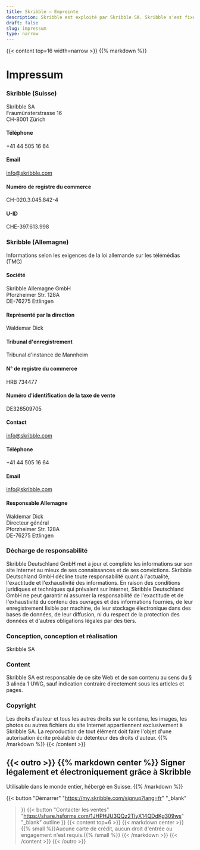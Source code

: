 ```yaml
---
title: Skribble – Empreinte
description: Skribble est exploité par Skribble SA. Skribble s'est fixé comme objectif de numériser les processus contractuels. Depuis sa fondation en 2018, une équipe croissante de Trust Shapers travaille à cet avenir.
draft: false
slug: impressum
type: narrow
---
```


{{< content top=16 width=narrow >}}
{{% markdown %}}
# Impressum

### Skribble (Suisse)
Skribble SA<br>
Fraumünsterstrasse 16<br>
CH-8001 Zürich

#### Téléphone
+41 44 505 16 64

#### Email
[info@skribble.com](mailto:info@skribble.com "info@skribble.com")

#### Numéro de registre du commerce
CH-020.3.045.842-4

#### U-ID
CHE-397.613.998

### Skribble (Allemagne)
Informations selon les exigences de la loi allemande sur les télémédias (TMG)

#### Société
Skribble Allemagne GmbH<br>
Pforzheimer Str. 128A<br>
DE-76275 Ettlingen<br>

#### Représenté par la direction
Waldemar Dick<br>

#### Tribunal d'enregistrement
Tribunal d'instance de Mannheim

#### N° de registre du commerce
HRB 734477

#### Numéro d'identification de la taxe de vente
DE326509705

#### Contact
[info@skribble.com](mailto:info@skribble.com "info@skribble.com")

#### Téléphone
+41 44 505 16 64

#### Email
[info@skribble.com](mailto:info@skribble.com "info@skribble.com")

#### Responsable Allemagne
Waldemar Dick<br>
Directeur général<br>
Pforzheimer Str. 128A<br>
DE-76275 Ettlingen

### Décharge de responsabilité
Skribble Deutschland GmbH met à jour et complète les informations sur son site Internet au mieux de ses connaissances et de ses convictions. Skribble Deutschland GmbH décline toute responsabilité quant à l'actualité, l'exactitude et l'exhaustivité des informations. En raison des conditions juridiques et techniques qui prévalent sur Internet, Skribble Deutschland GmbH ne peut garantir ni assumer la responsabilité de l'exactitude et de l'exhaustivité du contenu des ouvrages et des informations fournies, de leur enregistrement lisible par machine, de leur stockage électronique dans des bases de données, de leur diffusion, ni du respect de la protection des données et d'autres obligations légales par des tiers.

### Conception, conception et réalisation
Skribble SA

### Content
Skribble SA est responsable de ce site Web et de son contenu au sens du § 3 alinéa 1 UWG, sauf indication contraire directement sous les articles et pages.

### Copyright
Les droits d'auteur et tous les autres droits sur le contenu, les images, les photos ou autres fichiers du site Internet appartiennent exclusivement à Skribble SA. La reproduction de tout élément doit faire l'objet d'une autorisation écrite préalable du détenteur des droits d'auteur.
{{% /markdown %}}
{{< /content >}}

[//]: # (--------------------------------------------------------------------------------------------------------------)

{{< outro >}}
{{% markdown center %}}
Signer légalement et électroniquement 
grâce à Skribble
---
Utilisable dans le monde entier, hébergé en Suisse.
{{% /markdown %}}

{{< button
  "Démarrer"
  "https://my.skribble.com/signup?lang=fr"
  "_blank"
>}}
{{< button
  "Contacter les ventes"
  "https://share.hsforms.com/1JHPHJU3QQz2TlyX14QDdKg309ws"
  "_blank"
  outline
>}}
{{< content top=6 >}}
{{< markdown center >}}
{{% small %}}Aucune carte de crédit, aucun droit d'entrée 
ou engagement n'est requis.{{% /small %}} 
{{< /markdown >}}
{{< /content >}}
{{< /outro >}}

